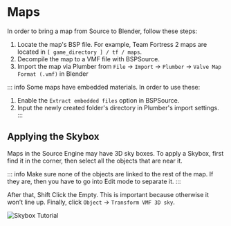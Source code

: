 # Maps

In order to bring a map from Source to Blender, follow these steps:

1. Locate the map's BSP file. For example, Team Fortress 2 maps are located in ``[ game_directory ] / tf / maps``.
2. Decompile the map to a VMF file with BSPSource.
3. Import the map via Plumber from ``File`` -> ``Import`` -> ``Plumber`` -> ``Valve Map Format (.vmf)`` in Blender

::: info
Some maps have embedded materials. In order to use these:
1. Enable the ``Extract embedded files`` option in BSPSource.
2. Input the newly created folder's directory in Plumber's import settings.
:::

## Applying the Skybox

Maps in the Source Engine may have 3D sky boxes. To apply a Skybox, first find it in the corner, then select all the objects that are near it.

::: info
Make sure none of the objects are linked to the rest of the map. If they are, then you have to go into Edit mode to separate it.
:::

After that, Shift Click the Empty. This is important because otherwise it won’t line up.
Finally, click ``Object`` -> ``Transform VMF 3D sky``.

![Skybox Tutorial](/applying_map_skybox.gif)
